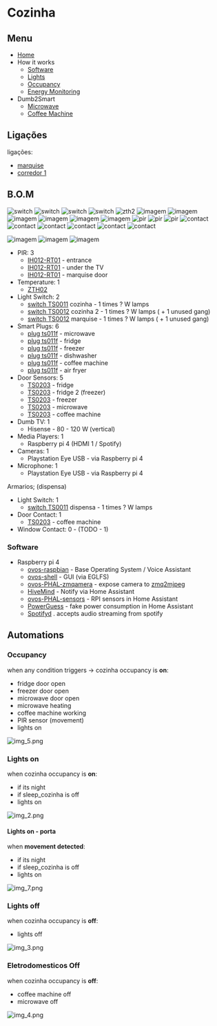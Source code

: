 # Cozinha

## Menu

- [Home](./readme.md)
- How it works
  - [Software](./how/software.md)
  - [Lights](./how/lights.md)
  - [Occupancy](./how/occupancy.md)
  - [Energy Monitoring](./how/energy.md)
- Dumb2Smart
  - [Microwave](./dumb2smart/microwave.md)
  - [Coffee Machine](./dumb2smart/coffee_machine.md)

## Ligações

ligações:
- [marquise](./marquise.md)
- [corredor 1](./corredores.md)


## B.O.M

![switch](https://www.zigbee2mqtt.io/images/devices/TS0011_switch_module.jpg) 
![switch](https://www.zigbee2mqtt.io/images/devices/TS0012_switch_module.jpg) 
![switch](https://www.zigbee2mqtt.io/images/devices/TS0011_switch_module.jpg) 
![switch](https://www.zigbee2mqtt.io/images/devices/TS0012_switch_module.jpg) 
![zth2](https://www.zigbee2mqtt.io/images/devices/ZTH02.jpg)
![imagem](https://www.zigbee2mqtt.io/images/devices/TS011F_plug_1.jpg)
![imagem](https://www.zigbee2mqtt.io/images/devices/TS011F_plug_1.jpg)
![imagem](https://www.zigbee2mqtt.io/images/devices/TS011F_plug_1.jpg)
![imagem](https://www.zigbee2mqtt.io/images/devices/TS011F_plug_1.jpg)
![imagem](https://www.zigbee2mqtt.io/images/devices/TS011F_plug_1.jpg)
![imagem](https://www.zigbee2mqtt.io/images/devices/TS011F_plug_1.jpg)
![pir](https://www.zigbee2mqtt.io/images/devices/IH012-RT01.jpg)
![pir](https://www.zigbee2mqtt.io/images/devices/IH012-RT01.jpg)
![pir](https://www.zigbee2mqtt.io/images/devices/IH012-RT01.jpg)
![contact](https://www.zigbee2mqtt.io/images/devices/TS0203.jpg)
![contact](https://www.zigbee2mqtt.io/images/devices/TS0203.jpg)
![contact](https://www.zigbee2mqtt.io/images/devices/TS0203.jpg)
![contact](https://www.zigbee2mqtt.io/images/devices/TS0203.jpg)
![contact](https://www.zigbee2mqtt.io/images/devices/TS0203.jpg)
![contact](https://www.zigbee2mqtt.io/images/devices/TS0203.jpg)


![imagem](https://github.com/JarbasAl/smarthouse/assets/33701864/d24afd4f-9da1-49ef-b683-4665ede887f1)
![imagem](https://github.com/JarbasAl/smarthouse/assets/33701864/8f8f7a9c-e560-4652-9d3b-784fe844c4df)
![imagem](https://github.com/JarbasAl/smarthouse/assets/33701864/2a1bb2e1-8fd0-4f2e-8270-487e58bcc92b)

- PIR: 3
  - [IH012-RT01](https://www.zigbee2mqtt.io/devices/IH012-RT01.html#tuya-ih012-rt01) - entrance
  - [IH012-RT01](https://www.zigbee2mqtt.io/devices/IH012-RT01.html#tuya-ih012-rt01) - under the TV
  - [IH012-RT01](https://www.zigbee2mqtt.io/devices/IH012-RT01.html#tuya-ih012-rt01) - marquise door
- Temperature: 1
  - [ZTH02](https://www.zigbee2mqtt.io/devices/ZTH02.html#tuya-zth02)
- Light Switch: 2
  - [switch TS0011](https://www.zigbee2mqtt.io/devices/TS0011_switch_module.html#tuya-ts0011_switch_module) cozinha - 1 times ? W lamps
  - [switch TS0012](https://www.zigbee2mqtt.io/devices/TS0012_switch_module.html#tuya-ts0012_switch_module) cozinha 2 - 1 times ? W lamps   ( + 1 unused gang)
  - [switch TS0012](https://www.zigbee2mqtt.io/devices/TS0012_switch_module.html#tuya-ts0012_switch_module) marquise - 1 times ? W lamps   ( + 1 unused gang)
- Smart Plugs: 6 
  - [plug ts011f](https://www.zigbee2mqtt.io/devices/TS011F_plug_1.html#tuya-ts011f_plug_1) - microwave
  - [plug ts011f](https://www.zigbee2mqtt.io/devices/TS011F_plug_1.html#tuya-ts011f_plug_1) - fridge
  - [plug ts011f](https://www.zigbee2mqtt.io/devices/TS011F_plug_1.html#tuya-ts011f_plug_1) - freezer
  - [plug ts011f](https://www.zigbee2mqtt.io/devices/TS011F_plug_1.html#tuya-ts011f_plug_1) - dishwasher
  - [plug ts011f](https://www.zigbee2mqtt.io/devices/TS011F_plug_1.html#tuya-ts011f_plug_1) - coffee machine
  - [plug ts011f](https://www.zigbee2mqtt.io/devices/TS011F_plug_1.html#tuya-ts011f_plug_1) - air fryer
- Door Sensors: 5
    - [TS0203](https://www.zigbee2mqtt.io/devices/TS0203.html#tuya-ts0203) - fridge
    - [TS0203](https://www.zigbee2mqtt.io/devices/TS0203.html#tuya-ts0203) - fridge 2 (freezer)
    - [TS0203](https://www.zigbee2mqtt.io/devices/TS0203.html#tuya-ts0203) - freezer
    - [TS0203](https://www.zigbee2mqtt.io/devices/TS0203.html#tuya-ts0203) - microwave
    - [TS0203](https://www.zigbee2mqtt.io/devices/TS0203.html#tuya-ts0203) - coffee machine
- Dumb TV: 1
  - Hisense - 80 - 120 W  (vertical)
- Media Players: 1
  - Raspberry pi 4  (HDMI 1 / Spotify)
- Cameras: 1
  - Playstation Eye USB - via Raspberry pi 4
- Microphone: 1
  - Playstation Eye USB - via Raspberry pi 4
     
Armarios; (dispensa)
  - Light Switch: 1  
    - [switch TS0011](https://www.zigbee2mqtt.io/devices/TS0011_switch_module.html#tuya-ts0011_switch_module) dispensa - 1 times ? W lamps
  - Door Contact: 1
    - [TS0203](https://www.zigbee2mqtt.io/devices/TS0203.html#tuya-ts0203) - coffee machine
  - Window Contact: 0 - (TODO - 1)

### Software

- Raspberry pi 4
  - [ovos-raspbian](https://github.com/OpenVoiceOS/raspbian-ovos) - Base Operating System / Voice Assistant
  - [ovos-shell](https://github.com/OpenVoiceOS/ovos-shell) - GUI  (via EGLFS)
  - [ovos-PHAL-zmqamera](https://github.com/OpenVoiceOS/ovos-PHAL-zmqamera) - expose camera to [zmq2mjpeg](https://github.com/OpenJarbas/zmq2mjpeg) 
  - [HiveMind](https://jarbashivemind.github.io/HiveMind-community-docs/) - Notify via Home Assistant
  - [ovos-PHAL-sensors](https://github.com/OpenVoiceOS/ovos-PHAL-sensors) - RPI sensors in Home Assistant
  - [PowerGuess](https://github.com/OpenJarbas/powerguess) - fake power consumption in Home Assistant
  - [Spotifyd](https://github.com/Spotifyd/spotifyd) . accepts audio streaming from spotify
    
## Automations

### Occupancy

when any condition triggers -> cozinha occupancy is **on**:
- fridge door open
- freezer door open
- microwave door open
- microwave heating
- coffee machine working
- PIR sensor (movement)
- lights on


![img_5.png](img_5.png)


### Lights on

when cozinha occupancy is **on**:
- if its night
- if sleep_cozinha is off
- lights on

![img_2.png](img_2.png)

#### Lights on - porta

when **movement detected**:
- if its night
- if sleep_cozinha is off
- lights on

![img_7.png](img_7.png)

### Lights off

when cozinha occupancy is **off**:
- lights off

![img_3.png](img_3.png)


### Eletrodomesticos Off

when cozinha occupancy is **off**:
- coffee machine off
- microwave off

![img_4.png](img_4.png)
